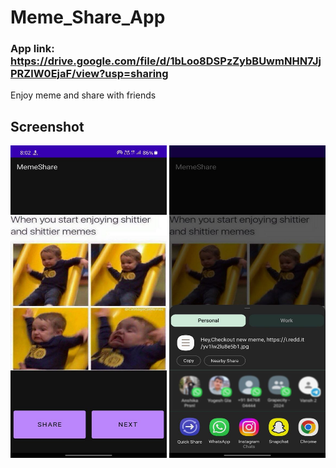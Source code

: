 # Meme_Share_App
### App link: https://drive.google.com/file/d/1bLoo8DSPzZybBUwmNHN7JjPRZlW0EjaF/view?usp=sharing
Enjoy meme and share with friends

## Screenshot
<p align="center">
  <img src="https://github.com/Yash-946/Meme_Share_App/blob/491e507e4f8cc6c337e631b0156d38f84c50d9a8/images/M1.jpg" width="250" height="500" />
  <img src="https://github.com/Yash-946/Meme_Share_App/blob/491e507e4f8cc6c337e631b0156d38f84c50d9a8/images/M2.png" width="250" height="500" />
  </p>
